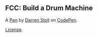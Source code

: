 FCC: Build a Drum Machine
-------------------------


A [Pen](https://codepen.io/dstollbyu/pen/OJVzGOq) by [Darren Stoll](https://codepen.io/dstollbyu) on [CodePen](https://codepen.io).

[License](https://codepen.io/dstollbyu/pen/OJVzGOq/license).